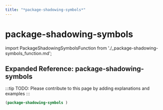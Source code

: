 ```yaml
---
title: "*package-shadowing-symbols*"
---
```


# package-shadowing-symbols

import PackageShadowingSymbolsFunction from './_package-shadowing-symbols_function.md';

<PackageShadowingSymbolsFunction />

## Expanded Reference: package-shadowing-symbols

:::tip
TODO: Please contribute to this page by adding explanations and examples
:::

```lisp
(package-shadowing-symbols )
```
